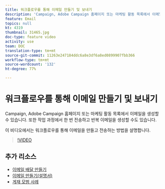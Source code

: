 ```yaml
---
title: 워크플로우를 통해 이메일 만들기 및 보내기
description: 'Campaign, Adobe Campaign 홈페이지 또는 마케팅 활동 목록에서 이메일을 생성할 수 있습니다. 또한 작업 과정에서 한 번 전송하고 반복 이메일을 생성할 수도 있습니다. 이 비디오에서는 홈페이지에서 이메일 배달을 만드는 방법을 설명합니다. '
feature: Email
topics: null
kt: 4319
thumbnail: 31465.jpg
doc-type: feature video
activity: use
team: DOC
translation-type: tm+mt
source-git-commit: 11263e247184ddc6a8e3df6a8ed0899907fbb366
workflow-type: tm+mt
source-wordcount: '132'
ht-degree: 77%

---
```



# 워크플로우를 통해 이메일 만들기 및 보내기

Campaign, Adobe Campaign 홈페이지 또는 마케팅 활동 목록에서 이메일을 생성할 수 있습니다. 또한 작업 과정에서 한 번 전송하고 반복 이메일을 생성할 수도 있습니다.

이 비디오에서는 워크플로우를 통해 이메일을 만들고 전송하는 방법을 설명합니다.

>[!VIDEO](https://video.tv.adobe.com/v/31465?quality=12)

## 추가 리소스

* [이메일 배달 만들기](/help/communication-channels/email/create-email-from-homepage.md)
* [이메일 만들기(설명서)](https://docs.adobe.com/content/help/en/campaign-standard/using/communication-channels/email-messages/creating-an-email.html)
* [게재 모범 사례](https://helpx.adobe.com/kr/campaign/kb/delivery-best-practices.html)
